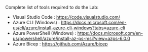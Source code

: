 Complete list of tools required to do the Lab:

* Visual Studio Code         : https://code.visualstudio.com/
* Azure CLI (Windows)        : https://docs.microsoft.com/en-us/cli/azure/install-azure-cli-windows?tabs=azure-cli
* Azure PowerShell (Windows) : https://docs.microsoft.com/en-us/powershell/azure/install-az-ps-msi?view=azps-6.0.0
* Azure Bicep                : https://github.com/Azure/bicep
